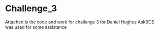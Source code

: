 # Challenge_3
Attached is the code and work for challenge 3 for Daniel Hughes
AskBCS was used for some assistance
